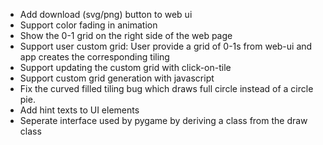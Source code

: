 * Add download (svg/png) button to web ui
* Support color fading in animation
* Show the 0-1 grid on the right side of the web page
* Support user custom grid: User provide a grid of 0-1s from web-ui and app creates the corresponding tiling
* Support updating the custom grid with click-on-tile
* Support custom grid generation with javascript
* Fix the curved filled tiling bug which draws full circle instead of a circle pie.
* Add hint texts to UI elements
* Seperate interface used by pygame by deriving a class from the draw class
  